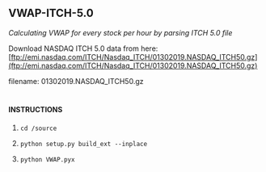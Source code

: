 ## VWAP-ITCH-5.0
*Calculating VWAP for every stock per hour by parsing ITCH 5.0 file*


Download NASDAQ ITCH 5.0 data from here:
[ftp://emi.nasdaq.com/ITCH/Nasdaq_ITCH/01302019.NASDAQ_ITCH50.gz](ftp://emi.nasdaq.com/ITCH/Nasdaq_ITCH/01302019.NASDAQ_ITCH50.gz)

filename: 
01302019.NASDAQ_ITCH50.gz


#
#### INSTRUCTIONS
1. `cd /source`

2. `python setup.py build_ext --inplace`

3. `python VWAP.pyx`
